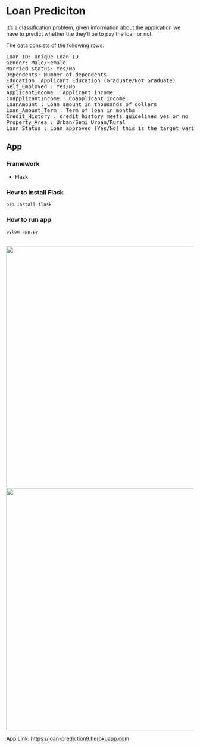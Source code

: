 # Loan Prediciton
It’s a classification problem, given information about the application we have to predict whether the they’ll be to pay the loan or not.

The data consists of the following rows:
<pre>
Loan_ID: Unique Loan ID
Gender: Male/Female
Married Status: Yes/No
Dependents: Number of dependents 
Education: Applicant Education (Graduate/Not Graduate)
Self_Employed : Yes/No
ApplicantIncome : Applicant income
CoapplicantIncome : Coapplicant income
LoanAmount : Loan amount in thousands of dollars
Loan_Amount_Term : Term of loan in months
Credit_History : credit history meets guidelines yes or no
Property_Area : Urban/Semi Urban/Rural
Loan_Status : Loan approved (Yes/No) this is the target variable
</pre>

## App
### Framework
* Flask
### How to install Flask
`pip install flask`
### How to run app
`pyton app.py`

<br>
<img src="https://user-images.githubusercontent.com/85934122/173180065-065b1fec-8dd9-4dac-8524-b8198929c70a.png" width="650">
<img src="https://user-images.githubusercontent.com/85934122/173180078-8e364165-7acd-4ea2-a8ba-8f2d5ff1606c.png" width="650">

<br> 

App Link: https://loan-prediction9.herokuapp.com

